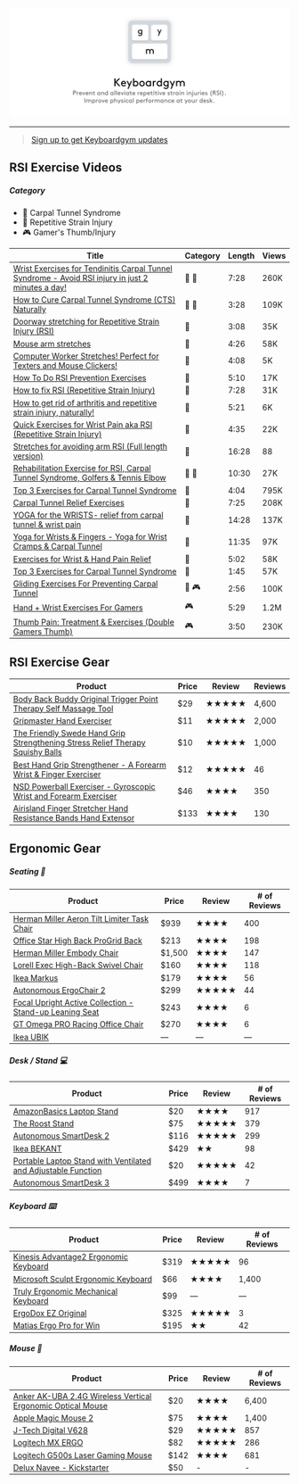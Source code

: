 ![cover](/cover.png)
- - -
> [Sign up to get Keyboardgym updates](https://upscri.be/201037/)

## RSI Exercise Videos

##### Category
- 🤚 Carpal Tunnel Syndrome
- 🔁 Repetitive Strain Injury
- 🎮 Gamer's Thumb/Injury


| Title | Category | Length | Views |
| ----- | ----- | ----- | ----- |
| [Wrist Exercises for Tendinitis Carpal Tunnel Syndrome - Avoid RSI injury in just 2 minutes a day!](https://youtu.be/fdD7CgN5FGg) | 🤚 🔁  | 7:28 | 260K |
| [How to Cure Carpal Tunnel Syndrome (CTS) Naturally](https://www.youtube.com/watch?v=UWrhlFd5ZaQ) | 🤚 🔁 | 3:28 | 109K |
| [Doorway stretching for Repetitive Strain Injury (RSI)](https://www.youtube.com/watch?v=0f790VjFct8) | 🔁 | 3:08 | 35K |
| [Mouse arm stretches](https://www.youtube.com/watch?v=Ub0UQpPzttc) | 🔁 | 4:26 | 58K |
| [Computer Worker Stretches! Perfect for Texters and Mouse Clickers!](https://www.youtube.com/watch?v=gYsa4t0h3n8) | 🔁 | 4:08 | 5K |
| [How To Do RSI Prevention Exercises](https://www.youtube.com/watch?v=BPBWIfKTZCI) | 🔁 | 5:10 | 17K |
| [How to fix RSI (Repetitive Strain Injury)](https://youtu.be/uHFAjWYNbA8) | 🔁 | 7:28 | 31K |
| [How to get rid of arthritis and repetitive strain injury, naturally!](https://www.youtube.com/watch?v=6otPtqoAriU) | 🔁 | 5:21 | 6K |
| [Quick Exercises for Wrist Pain aka RSI (Repetitive Strain Injury)](https://www.youtube.com/watch?v=6N7lR7ykxQI) | 🔁 | 4:35 | 22K |
| [Stretches for avoiding arm RSI (Full length version)](https://www.youtube.com/watch?v=bK0zjAAMYQ4) | 🔁  | 16:28 | 88 |
| [Rehabilitation Exercise for RSI, Carpal Tunnel Syndrome, Golfers & Tennis Elbow](https://www.youtube.com/watch?v=j1pypluO1rQ) | 🔁 🤚 | 10:30 | 27K |
| [Top 3 Exercises for Carpal Tunnel Syndrome](https://www.youtube.com/watch?v=gTxQqu9USC4) | 🤚 | 4:04 | 795K |
| [Carpal Tunnel Relief Exercises](https://www.youtube.com/watch?v=BHfKutz21do) | 🤚 | 7:25 | 208K |
| [YOGA for the WRISTS- relief from carpal tunnel & wrist pain](https://www.youtube.com/watch?v=uZP8JNQHH4A) | 🤚 | 14:28 | 137K |
| [Yoga for Wrists & Fingers - Yoga for Wrist Cramps & Carpal Tunnel](https://www.youtube.com/watch?v=tSD35Q15rm8) | 🤚 | 11:35 | 97K |
| [Exercises for Wrist & Hand Pain Relief](https://www.youtube.com/watch?v=fHD-oQucsbk) | 🤚 | 5:02 | 58K |
| [Top 3 Exercises for Carpal Tunnel Syndrome](https://www.youtube.com/watch?v=eLF56UG3HHI) | 🤚 | 1:45 | 57K |
| [Gliding Exercises For Preventing Carpal Tunnel](https://www.youtube.com/watch?v=pvzUMBYz7EM) | 🤚 🎮 | 2:56 | 100K |
| [Hand + Wrist Exercises For Gamers](https://www.youtube.com/watch?v=EiRC80FJbHU) | 🎮 | 5:29 | 1.2M |
| [Thumb Pain: Treatment & Exercises (Double Gamers Thumb)](https://www.youtube.com/watch?v=n-5m7M2Wv_M) | 🎮 | 3:50 | 230K |

## RSI Exercise Gear
| Product | Price | Review | Reviews |
| ----- | ----- | ----- | ----- |
| [Body Back Buddy Original Trigger Point Therapy Self Massage Tool](https://www.amazon.com/Body-Back-Original-Trigger-Therapy/dp/B005F9F5H4) | $29 | ★★★★★ | 4,600 |
| [Gripmaster Hand Exerciser](https://www.amazon.com/Grip-Master-Gripmaster-14003-BLK-Exerciser/dp/B0006GCBL4/ref=sr_1_2?s=sports-and-fitness&ie=UTF8&qid=1530225979&sr=1-2&keywords=prohands+gripmaster) | $11 | ★★★★★ | 2,000 |
| [The Friendly Swede Hand Grip Strengthening Stress Relief Therapy Squishy Balls](https://www.amazon.com/Friendly-Swede-Strengthening-Therapy-Squishy/dp/B07BKYDBZS) | $10 | ★★★★★ | 1,000 |
| [Best Hand Grip Strengthener - A Forearm Wrist & Finger Exerciser](https://www.amazon.com/dp/B075CK5R49/) | $12 | ★★★★★ | 46 |
| [NSD Powerball Exerciser - Gyroscopic Wrist and Forearm Exerciser](https://www.amazon.com/dp/B007MEWW6M/) | $46 | ★★★★ | 350 |
| [Airisland Finger Stretcher Hand Resistance Bands Hand Extensor ](https://www.amazon.com/Airisland-Stretcher-Resistance-Exerciser-Strengthener/dp/B071JL6PYZ/) | $133 | ★★★★ | 130 |


## Ergonomic Gear

##### Seating 🐒
| Product | Price | Review | # of Reviews |
| ----- | ----- | ----- | ----- |
| [Herman Miller Aeron Tilt Limiter Task Chair](https://www.amazon.com/Herman-Miller-Adjustable-Graphite-Pellicle/dp/B003M1C7XW) | $939 | ★★★★ | 400 |
| [Office Star High Back ProGrid Back ](https://www.amazon.com/Office-Star-FreeFlex-Adjustable-Multi-Function/dp/B00450P182?) | $213 | ★★★★ | 198 |
| [Herman Miller Embody Chair](https://www.amazon.com/Herman-Miller-Embody-Chair-Graphite/dp/B01DGM7ZKQ) | $1,500 | ★★★★ | 147 |
| [Lorell Exec High-Back Swivel Chair](https://www.amazon.com/Lorell-High-Back-Swivel-Chair-x28-1/dp/B0074GX2YE/ref=sr_1_1?ie=UTF8&qid=1454106378&sr=8-1&keywords=lorell+chair) | $160 | ★★★★ | 118 |
| [Ikea Markus](https://www.ikea.com/us/en/catalog/products/90289172/) | $179 | ★★★★ | 56 |
| [Autonomous ErgoChair 2](https://www.autonomous.ai/product/ergonomic-chair?utm_campaign=referrals&utm_source=addthis_referrals_link&utm_medium=a180e7&rid=a180e7#.WzjRDsXTzCI.link) | $299 | ★★★★★ | 44 |
| [Focal Upright Active Collection - Stand-up Leaning Seat          ](https://www.amazon.com/Focal-Upright-Collection-FWS-1000-BK-Stand-up/dp/B01GS4DVWK/ref=sr_1_1?ie=UTF8&qid=1529970077&sr=8-1&keywords=focal+pivot+seat) | $243 | ★★★★ | 6 |
| [GT Omega PRO Racing Office Chair](https://www.amazon.com/dp/B0145XTWIS/ref=cm_sw_r_tw_dp_U_x_upymBbZR3MAG4) | $270 | ★★★★ | 6 |
| [Ikea UBIK](https://qz.com/1299865/ikea-is-designing-an-ergonomic-chair-the-ubik-for-gamers-and-e-sports-players/) | — | — | — |

##### Desk / Stand 💻
| Product | Price | Review | # of Reviews |
| ----- | ----- | ----- | ----- |
| [AmazonBasics Laptop Stand](https://www.amazon.com/AmazonBasics-DSN-01750-SL-Laptop-Stand-Silver/dp/B00WRDS0AU/ref=sr_1_9?ie=UTF8&qid=1528176690&sr=8-9&keywords=laptop+elevator+stand) | $20 | ★★★★ | 917 |
| [The Roost Stand](https://www.therooststand.com/) | $75 | ★★★★★ | 379 |
| [Autonomous SmartDesk 2](https://www.autonomous.ai/product/standing-desk#.WzjclwtjsRQ.link?utm_campaign=referrals&utm_source=addthis_referrals_link&utm_medium=a180e7&rid=a180e7) | $116 | ★★★★★ | 299 |
| [Ikea BEKANT](https://www.ikea.com/us/en/catalog/products/S19022530/) | $429 | ★★ | 98 |
| [Portable Laptop Stand with Ventilated and Adjustable Function](https://www.amazon.co.uk/Portable-Ventilated-Adjustable-Function-Universal/dp/B0756B4HVP/ref=sr_1_3?ie=UTF8&qid=1527890304&sr=8-3&keywords=portable+laptop+stand) | $20 | ★★★★★ | 42 |
| [Autonomous SmartDesk 3](https://www.autonomous.ai/product/Autonomous-smart-desk-3?utm_campaign=referrals&utm_source=addthis_referrals_link&utm_medium=a180e7&rid=a180e7#.WzjUkKuA7iU.link) | $499 | ★★★★ | 7 |

##### Keyboard ⌨️
| Product | Price | Review | # of Reviews |
| ----- | ----- | ----- | ----- |
| [Kinesis Advantage2 Ergonomic Keyboard](https://www.amazon.com/Kinesis-Advantage2-Ergonomic-Keyboard-KB600/dp/B01KR1C5PY/ref=sr_1_2?ie=UTF8&qid=1530224583&sr=8-2&keywords=kinesis+advantage+keyboard) | $319 | ★★★★★ | 96 |
| [Microsoft Sculpt Ergonomic Keyboard](https://www.amazon.com/Microsoft-Ergonomic-Keyboard-Business-5KV-00001/dp/B00CYX26BC) | $66 | ★★★★ | 1,400 |
| [Truly Ergonomic Mechanical Keyboard](https://www.indiegogo.com/projects/perfected-keyboard-best-layout-infrared-switch#/) | $99 | — | — |
| [ErgoDox EZ Original](https://ergodox-ez.com/collections/frontpage/products/ergodox-ez-original?variant=40172130243) | $325 | ★★★★★ | 3 |
| [Matias Ergo Pro for Win](https://www.amazon.com/Matias-Ergo-Pro-for-Win/dp/B00ZWPR506) | $195 | ★★ | 42 |

##### Mouse 🐁
| Product | Price | Review | # of Reviews |
| ----- | ----- | ----- | ----- |
| [Anker AK-UBA 2.4G Wireless Vertical Ergonomic Optical Mouse](https://www.amazon.com/Anker-Wireless-Vertical-Ergonomic-Optical/dp/B00BIFNTMC) | $20 | ★★★★ | 6,400 |
| [Apple Magic Mouse 2 ](https://www.amazon.com/Apple-Magic-Mouse-2-MLA02LL/dp/B016QO5YNG) | $75 | ★★★★ | 1,400 |
| [J-Tech Digital V628](https://www.amazon.com/J-Tech-Digital-V628-Adjustable-Sensitivity/dp/B0759V6FZC/ref=sr_1_5?s=electronics&ie=UTF8&qid=1530225538&sr=1-5&keywords=ergonomic+mouse) | $29 | ★★★★★ | 857 |
| [Logitech MX ERGO](https://www.amazon.com/Logitech-Advanced-Wireless-Trackball-Windows/dp/B0753P1GTS) | $82 | ★★★★★ | 286 |
| [Logitech G500s Laser Gaming Mouse](https://www.amazon.com/Logitech-Gaming-Adjustable-Weight-Tuning/dp/B00CJD4HD2) | $142 | ★★★★ | 681 |
| [Delux Navee - Kickstarter](https://www.kickstarter.com/projects/1594516409/delux-navee-best-ergonomic-mouse-for-longterm-comf?ref=producthunt) | $50 | - | - |
